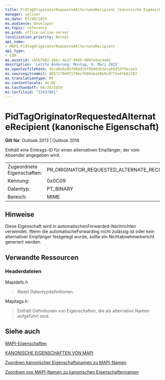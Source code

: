 ```yaml
---
title: PidTagOriginatorRequestedAlternateRecipient (kanonische Eigenschaft)
manager: soliver
ms.date: 03/09/2015
ms.audience: Developer
ms.topic: reference
ms.prod: office-online-server
localization_priority: Normal
api_name:
- MAPI.PidTagOriginatorRequestedAlternateRecipient
api_type:
- COM
ms.assetid: c85b7862-18bc-4e17-94db-9097e0ac4a02
description: 'Letzte Änderung: Montag, 9. März 2015'
ms.openlocfilehash: 45cd0e8a95f908d7ef56d03b3ecab5d5df5bcae1
ms.sourcegitcommit: 8657170d071f9bcf680aba50b9c07f2a4fb82283
ms.translationtype: MT
ms.contentlocale: de-DE
ms.lasthandoff: 04/28/2019
ms.locfileid: "33437861"
---
```

# <a name="pidtagoriginatorrequestedalternaterecipient-canonical-property"></a>PidTagOriginatorRequestedAlternateRecipient (kanonische Eigenschaft)

  
  
**Gilt für**: Outlook 2013 | Outlook 2016 
  
Enthält eine Eintrags-ID für einen alternativen Empfänger, der vom Absender angegeben wird.
  
|||
|:-----|:-----|
|Zugeordnete Eigenschaften:  <br/> |PR_ORIGINATOR_REQUESTED_ALTERNATE_RECIPIENT  <br/> |
|Kennung:  <br/> |0x0C09  <br/> |
|Datentyp:  <br/> |PT_BINARY  <br/> |
|Bereich:  <br/> |MIME  <br/> |
   
## <a name="remarks"></a>Hinweise

Diese Eigenschaft wird in automatischenForwarded-Nachrichten verwendet. Wenn die automatischeForwarding nicht zulässig ist oder kein alternativer Empfänger festgelegt wurde, sollte ein Nichtabnehmerbericht generiert werden.
  
## <a name="related-resources"></a>Verwandte Ressourcen

### <a name="header-files"></a>Headerdateien

Mapidefs.h
  
> Bietet Datentypdefinitionen.
    
Mapitags.h
  
> Enthält Definitionen von Eigenschaften, die als alternative Namen aufgeführt sind.
    
## <a name="see-also"></a>Siehe auch



[MAPI-Eigenschaften](mapi-properties.md)
  
[KANONISCHE EIGENSCHAFTEN VON MAPI](mapi-canonical-properties.md)
  
[Zuordnen kanonischer Eigenschaftsnamen zu MAPI-Namen](mapping-canonical-property-names-to-mapi-names.md)
  
[Zuordnen von MAPI-Namen zu kanonischen Eigenschaftennamen](mapping-mapi-names-to-canonical-property-names.md)

